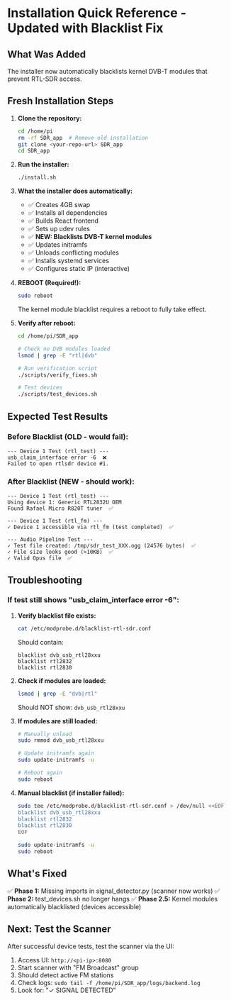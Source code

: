 # Installation Quick Reference - Updated with Blacklist Fix

## What Was Added
The installer now automatically blacklists kernel DVB-T modules that prevent RTL-SDR access.

## Fresh Installation Steps

1. **Clone the repository:**
   ```bash
   cd /home/pi
   rm -rf SDR_app  # Remove old installation
   git clone <your-repo-url> SDR_app
   cd SDR_app
   ```

2. **Run the installer:**
   ```bash
   ./install.sh
   ```

3. **What the installer does automatically:**
   - ✅ Creates 4GB swap
   - ✅ Installs all dependencies
   - ✅ Builds React frontend
   - ✅ Sets up udev rules
   - ✅ **NEW: Blacklists DVB-T kernel modules**
   - ✅ Updates initramfs
   - ✅ Unloads conflicting modules
   - ✅ Installs systemd services
   - ✅ Configures static IP (interactive)

4. **REBOOT (Required!):**
   ```bash
   sudo reboot
   ```
   The kernel module blacklist requires a reboot to fully take effect.

5. **Verify after reboot:**
   ```bash
   cd /home/pi/SDR_app
   
   # Check no DVB modules loaded
   lsmod | grep -E "rtl|dvb"
   
   # Run verification script
   ./scripts/verify_fixes.sh
   
   # Test devices
   ./scripts/test_devices.sh
   ```

## Expected Test Results

### Before Blacklist (OLD - would fail):
```
--- Device 1 Test (rtl_test) ---
usb_claim_interface error -6  ❌
Failed to open rtlsdr device #1.
```

### After Blacklist (NEW - should work):
```
--- Device 1 Test (rtl_test) ---
Using device 1: Generic RTL2832U OEM
Found Rafael Micro R820T tuner  ✅

--- Device 1 Test (rtl_fm) ---
✓ Device 1 accessible via rtl_fm (test completed)  ✅

--- Audio Pipeline Test ---
✓ Test file created: /tmp/sdr_test_XXX.ogg (24576 bytes)  ✅
✓ File size looks good (>10KB)  ✅
✓ Valid Opus file  ✅
```

## Troubleshooting

### If test still shows "usb_claim_interface error -6":

1. **Verify blacklist file exists:**
   ```bash
   cat /etc/modprobe.d/blacklist-rtl-sdr.conf
   ```
   Should contain:
   ```
   blacklist dvb_usb_rtl28xxu
   blacklist rtl2832
   blacklist rtl2830
   ```

2. **Check if modules are loaded:**
   ```bash
   lsmod | grep -E "dvb|rtl"
   ```
   Should NOT show: `dvb_usb_rtl28xxu`

3. **If modules are still loaded:**
   ```bash
   # Manually unload
   sudo rmmod dvb_usb_rtl28xxu
   
   # Update initramfs again
   sudo update-initramfs -u
   
   # Reboot again
   sudo reboot
   ```

4. **Manual blacklist (if installer failed):**
   ```bash
   sudo tee /etc/modprobe.d/blacklist-rtl-sdr.conf > /dev/null <<EOF
   blacklist dvb_usb_rtl28xxu
   blacklist rtl2832
   blacklist rtl2830
   EOF
   
   sudo update-initramfs -u
   sudo reboot
   ```

## What's Fixed

✅ **Phase 1:** Missing imports in signal_detector.py (scanner now works)
✅ **Phase 2:** test_devices.sh no longer hangs
✅ **Phase 2.5:** Kernel modules automatically blacklisted (devices accessible)

## Next: Test the Scanner

After successful device tests, test the scanner via the UI:

1. Access UI: `http://<pi-ip>:8080`
2. Start scanner with "FM Broadcast" group
3. Should detect active FM stations
4. Check logs: `sudo tail -f /home/pi/SDR_app/logs/backend.log`
5. Look for: "✓ SIGNAL DETECTED"
